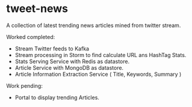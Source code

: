 # tweet-news
A collection of latest trending news articles mined from twitter stream.

Worked completed:
  - Stream Twitter feeds to Kafka
  - Stream processing in Storm to find calculate URL ans HashTag Stats.
  - Stats Serving Service with Redis as datastore.
  - Article Service with MongoDB as datastore.
  - Article Information  Extraction Service ( Title, Keywords, Summary )
 

Work pending:
  - Portal to display trending Articles.
 
